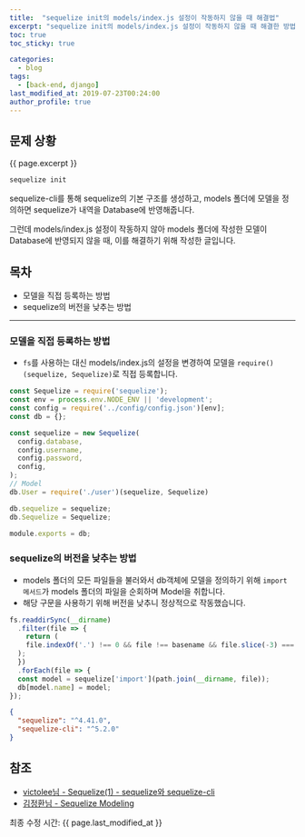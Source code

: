 ```yaml
---
title:  "sequelize init의 models/index.js 설정이 작동하지 않을 때 해결법"
excerpt: "sequelize init의 models/index.js 설정이 작동하지 않을 때 해결한 방법입니다."
toc: true
toc_sticky: true

categories:
  - blog
tags:
  - [back-end, django]
last_modified_at: 2019-07-23T00:24:00
author_profile: true
---
```



## 문제 상황
{{ page.excerpt }}

```bash
sequelize init
```

sequelize-cli를 통해 sequelize의 기본 구조를 생성하고, models 폴더에 모델을 정의하면 sequelize가 내역을 Database에 반영해줍니다.  

그런데 models/index.js 설정이 작동하지 않아 models 폴더에 작성한 모델이 Database에 반영되지 않을 때, 이를 해결하기 위해 작성한 글입니다.


## 목차
- 모델을 직접 등록하는 방법
- sequelize의 버전을 낮추는 방법

---

### 모델을 직접 등록하는 방법
- `fs`를 사용하는 대신 models/index.js의 설정을 변경하여 모델을 `require()(sequelize, Sequelize)`로 직접 등록합니다.

```js
const Sequelize = require('sequelize');
const env = process.env.NODE_ENV || 'development';
const config = require('../config/config.json')[env];
const db = {};

const sequelize = new Sequelize(
  config.database,
  config.username,
  config.password,
  config,
);
// Model
db.User = require('./user')(sequelize, Sequelize)

db.sequelize = sequelize;
db.Sequelize = Sequelize;

module.exports = db;
```

### sequelize의 버전을 낮추는 방법
- models 폴더의 모든 파일들을 불러와서 db객체에 모델을 정의하기 위해 `import 메서드`가 models 폴더의 파일을 순회하며 Model을 취합니다. 
- 해당 구문을 사용하기 위해 버전을 낮추니 정상적으로 작동했습니다.

```js
fs.readdirSync(__dirname)
  .filter(file => {
    return (
    file.indexOf('.') !== 0 && file !== basename && file.slice(-3) === '.js'
  );
  })
  .forEach(file => {
  const model = sequelize['import'](path.join(__dirname, file));
  db[model.name] = model;
});
```

```json
{
  "sequelize": "^4.41.0",
  "sequelize-cli": "^5.2.0"
}
```


## 참조
- [victolee님 - Sequelize(1) - sequelize와 sequelize-cli](https://victorydntmd.tistory.com/26)
- [김정환님 - Sequelize Modeling](http://jeonghwan-kim.github.io/sequelize-model/)


최종 수정 시간: {{ page.last_modified_at }}
